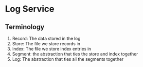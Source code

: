 # Log Service

## Terminology

1. Record: The data stored in the log
1. Store: The file we store records in
1. Index: The file we store index entries in
1. Segment: the abstraction that ties the store and index together
1. Log: The abstraction that ties all the segments together